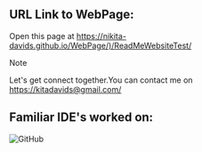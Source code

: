 
## URL Link to WebPage:
Open this page at <https://nikita-davids.github.io/WebPage/)/ReadMeWebsiteTest/>
> [!NOTE]
> Let's get connect together.You can contact me on <https://kitadavids@gmail.com/>


## Familiar IDE's worked on:


![GitHub](https://github.com/Nikita-Davids/WebPage/assets/101563505/645c7ce4-d1e7-467c-a9ff-c19775868db1)








